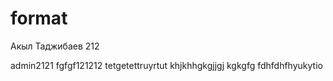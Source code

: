 # format

Акыл Таджибаев 212

admin2121
fgfgf121212
tetgetettruyrtut
khjkhhgkgjjgj
kgkgfg
fdhfdhfhyukytio

